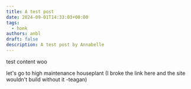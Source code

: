 ```yaml
---
title: A test post
date: 2024-09-01T14:33:03+00:00
tags:
  - honk
authors: anbl
draft: false
description: A test post by Annabelle
---
```


test content woo

let's go to high maintenance houseplant (I broke the link here and the site wouldn't build without it -teagan)
